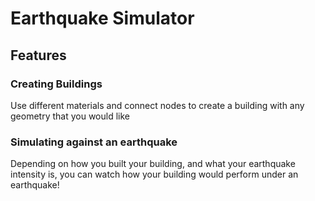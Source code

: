 # Earthquake Simulator

## Features

### Creating Buildings
Use different materials and connect nodes to create a building with any geometry that you would like

### Simulating against an earthquake
Depending on how you built your building, and what your earthquake intensity is, you can watch how your building would perform under an earthquake!
